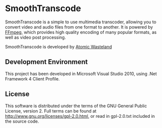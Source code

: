 SmoothTranscode
===============

SmoothTranscode is a simple to use multimedia transcoder, allowing you to convert video and audio files from one format to another. It is powered by [FFmpeg](http://www.ffmpeg.org/), which provides high quality encoding of many popular formats, as well as video post processing.

SmoothTranscode is developed by [Atomic Wasteland](http://www.atomicwasteland.co.uk/)


Development Environment
-----------------------
This project has been developed in Microsoft Visual Studio 2010, using .Net Framework 4 Client Profile.


License
-------
This software is distributed under the terms of the GNU General Public License, version 2. Full terms can be found at http://www.gnu.org/licenses/gpl-2.0.html, or read in gpl-2.0.txt included in the source code.